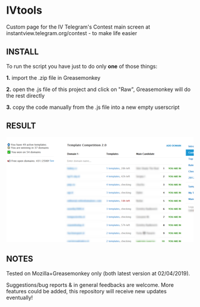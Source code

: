 # IVtools
Custom page for the IV Telegram's Contest main screen at instantview.telegram.org/contest - to make life easier

## INSTALL
To run the script you have just to do only **one** of those things:

**1.** import the .zip file in Greasemonkey

**2.** open the .js file of this project and click on "Raw", Greasemonkey will do the rest directly

**3.** copy the code manually from the .js file into a new empty userscript

## RESULT
![Alt text](sample.png?raw=true "Title")


## NOTES

Tested on Mozilla+Greasemonkey only (both latest version at 02/04/2019).

Suggestions/bug reports & in general feedbacks are welcome. More features could be added, this repository will receive new updates eventually!

